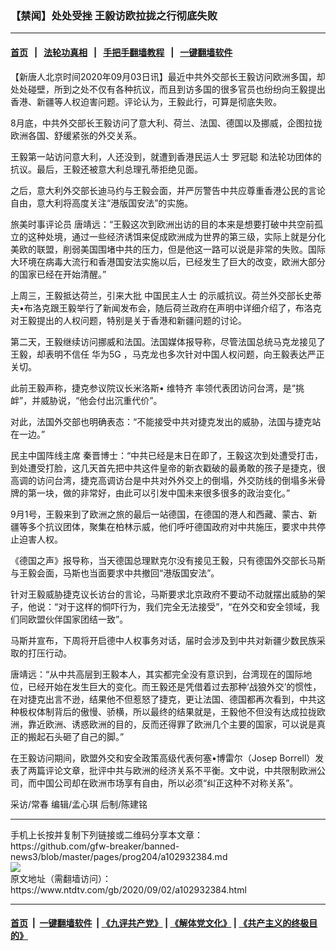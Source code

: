 ### 【禁闻】处处受挫 王毅访欧拉拢之行彻底失败
------------------------

#### [首页](https://github.com/gfw-breaker/banned-news3/blob/master/README.md) &nbsp;&nbsp;|&nbsp;&nbsp; [法轮功真相](https://github.com/begood0513/basic/blob/master/README.md)  &nbsp;&nbsp;|&nbsp;&nbsp; [手把手翻墙教程](https://github.com/gfw-breaker/guides/wiki)  &nbsp;&nbsp;|&nbsp;&nbsp; [一键翻墙软件](https://github.com/gfw-breaker/nogfw/blob/master/README.md)  



<div><div class="post_content" itemprop="articleBody">
 <p>
  【新唐人北京时间2020年09月03日讯】最近中共外交部长王毅访问欧洲多国，却处处碰壁，所到之处不仅有各种抗议，而且到访多国的很多官员也纷纷向王毅提出香港、新疆等人权迫害问题。评论认为，王毅此行，可算是彻底失败。
 </p>
 <p>
  8月底，中共外交部长王毅访问了意大利、荷兰、法国、德国以及挪威，企图拉拢欧洲各国、舒缓紧张的外交关系。
 </p>
 <p>
  王毅第一站访问意大利，人还没到，就遭到香港民运人士
  <ok href="https://www.ntdtv.com/gb/罗冠聪.htm">
   罗冠聪
  </ok>
  和法轮功团体的抗议。最后，王毅还被意大利总理孔蒂拒绝见面。
 </p>
 <p>
  之后，意大利外交部长迪马约与王毅会面，并严厉警告中共应尊重香港公民的言论自由，意大利将高度关注“港版国安法”的实施。
 </p>
 <p>
  旅美时事评论员 唐靖远：“王毅这次到欧洲出访的目的本来是想要打破中共空前孤立的这种处境，通过一些经济诱饵来促成欧洲成为世界的第三级，实际上就是分化美欧的联盟，削弱美国围堵中共的压力，但是他这一路可以说是非常的失败。国际大环境在病毒大流行和香港国安法实施以后，已经发生了巨大的改变，欧洲大部分的国家已经在开始清醒。”
 </p>
 <p>
  上周三，王毅抵达荷兰，引来大批
  <ok href="https://www.ntdtv.com/gb/中国民主人士.htm">
   中国民主人士
  </ok>
  的示威抗议。荷兰外交部长史蒂夫•布洛克跟王毅举行了新闻发布会，随后荷兰政府在声明中详细介绍了，布洛克对王毅提出的人权问题，特别是关于香港和新疆问题的讨论。
 </p>
 <p>
  第二天，王毅继续访问挪威和法国。法国媒体报导称，尽管法国总统马克龙接见了王毅，却表明不信任
  <ok href="https://www.ntdtv.com/gb/华为5g.htm">
   华为5G
  </ok>
  ，马克龙也多次针对中国人权问题，向王毅表达严正关切。
 </p>
 <p>
  此前王毅声称，捷克参议院议长米洛斯•
  <ok href="https://www.ntdtv.com/gb/维特齐.htm">
   维特齐
  </ok>
  率领代表团访问台湾，是“挑衅”，并威胁说，“他会付出沉重代价”。
 </p>
 <p>
  对此，法国外交部也明确表态：“不能接受中共对捷克发出的威胁，法国与捷克站在一边。”
 </p>
 <p>
  民主中国阵线主席 秦晋博士：“中共已经是末日在即了，王毅这次到处遭受打击，到处遭受打脸，这几天首先把中共这件皇帝的新衣戳破的最勇敢的孩子是捷克，很高调的访问台湾，捷克高调访台是中共对外外交上的倒塌，外交防线的倒塌多米骨牌的第一块，做的非常好，由此可以引发中国未来很多很多的政治变化。”
 </p>
 <p>
  9月1号，王毅来到了欧洲之旅的最后一站德国，在德国的港人和西藏、蒙古、新疆等多个抗议团体，聚集在柏林示威，他们呼吁德国政府对中共施压，要求中共停止迫害人权。
 </p>
 <p>
  《德国之声》报导称，当天德国总理默克尔没有接见王毅，只有德国外交部长马斯与王毅会面，马斯也当面要求中共撤回“港版国安法”。
 </p>
 <p>
  针对王毅威胁捷克议长访台的言论，马斯要求北京政府不要动不动就摆出威胁的架子，他说：“对于这样的恫吓行为，我们完全无法接受”，“在外交和安全领域，我们同欧盟伙伴国家团结一致”。
 </p>
 <p>
  马斯并宣布，下周将开启德中人权事务对话，届时会涉及到中共对新疆少数民族采取的打压行动。
 </p>
 <p>
  唐靖远：“从中共高层到王毅本人，其实都完全没有意识到，台湾现在的国际地位，已经开始在发生巨大的变化。而王毅还是凭借着过去那种‘战狼外交’的惯性，在对捷克出言不逊，结果他不但惹怒了捷克，更让法国、德国都再次看到，中共这种极权体制背后的傲慢、骄横，所以最终的结果就是，王毅他不但没有达成拉拢欧洲，靠近欧洲、诱惑欧洲的目的，反而还得罪了欧洲几个主要的国家，可以说是真正的搬起石头砸了自己的脚。”
 </p>
 <p>
  在王毅访问期间，欧盟外交和安全政策高级代表何塞•博雷尔（Josep Borrell）发表了两篇评论文章，批评中共与欧洲的经济关系不平衡。文中说，中共限制欧洲公司，而中国公司却在欧洲市场享有自由，所以必须“纠正这种不对称关系”。
 </p>
 <p>
  采访/常春 编辑/孟心琪 后制/陈建铭
 </p>
 <div class="single_ad">
 </div>
</div>
</div>
<hr/>
手机上长按并复制下列链接或二维码分享本文章：<br/>
https://github.com/gfw-breaker/banned-news3/blob/master/pages/prog204/a102932384.md <br/>
<a href='https://github.com/gfw-breaker/banned-news3/blob/master/pages/prog204/a102932384.md'><img src='https://github.com/gfw-breaker/banned-news3/blob/master/pages/prog204/a102932384.md.png'/></a> <br/>
原文地址（需翻墙访问）：https://www.ntdtv.com/gb/2020/09/02/a102932384.html


------------------------
#### [首页](https://github.com/gfw-breaker/banned-news3/blob/master/README.md) &nbsp;|&nbsp; [一键翻墙软件](https://github.com/gfw-breaker/nogfw/blob/master/README.md) &nbsp;| [《九评共产党》](https://github.com/gfw-breaker/9ping.md/blob/master/README.md#九评之一评共产党是什么) | [《解体党文化》](https://github.com/gfw-breaker/jtdwh.md/blob/master/README.md) | [《共产主义的终极目的》](https://github.com/gfw-breaker/gczydzjmd.md/blob/master/README.md)


<img src='http://gfw-breaker.win/banned-news3/pages/prog204/a102932384.md' width='0px' height='0px'/>